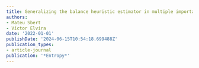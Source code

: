 ```yaml
---
title: Generalizing the balance heuristic estimator in multiple importance sampling
authors:
- Mateu Sbert
- Vı́ctor Elvira
date: '2022-01-01'
publishDate: '2024-06-15T10:54:18.699488Z'
publication_types:
- article-journal
publication: '*Entropy*'
---
```

